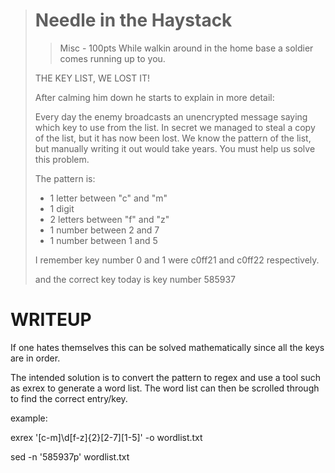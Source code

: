 > # Needle in the Haystack 
> > Misc - 100pts
> While walkin around in the home base a soldier comes running up to you.
> 
> THE KEY LIST, WE LOST IT!
> 
> After calming him down he starts to explain in more detail:
> 
> Every day the enemy broadcasts an unencrypted message saying which key to use from the list.
> In secret we managed to steal a copy of the list, but it has now been lost.
> We know the pattern of the list, but manually writing it out would take years.
> You must help us solve this problem.
> 
> The pattern is: 
> 
> - 1 letter between "c" and "m"
> - 1 digit
> - 2 letters between "f" and "z"
> - 1 number between 2 and 7
> - 1 number between 1 and 5
>
> I remember key number 0 and 1 were c0ff21 and c0ff22 respectively.
>
> and the correct key today is key number 585937

# WRITEUP 

If one hates themselves this can be solved mathematically since all the keys are in order.

The intended solution is to convert the pattern to regex and use a tool such as exrex to generate a word list.
The word list can then be scrolled through to find the correct entry/key.

example:

exrex '[c-m]\d[f-z]{2}[2-7][1-5]' -o wordlist.txt

sed -n '585937p' wordlist.txt
